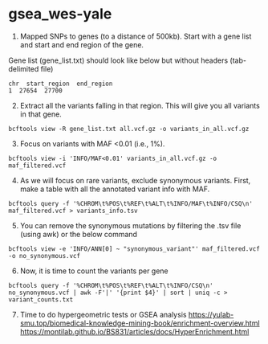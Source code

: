# gsea_wes-yale

1. Mapped SNPs to genes (to a distance of 500kb). Start with a gene list and start and end region of the gene.

Gene list (gene_list.txt) should look like below but without headers (tab-delimited file)
```
chr  start_region  end_region
1  27654  27700
```

2. Extract all the variants falling in that region. This will give you all variants in that gene.
```
bcftools view -R gene_list.txt all.vcf.gz -o variants_in_all.vcf.gz
```
  
3. Focus on variants with MAF <0.01 (i.e., 1%).
```
bcftools view -i 'INFO/MAF<0.01' variants_in_all.vcf.gz -o maf_filtered.vcf
```

4. As we will focus on rare variants, exclude synonymous variants. First, make a table with all the annotated variant info with MAF.
```
bcftools query -f '%CHROM\t%POS\t%REF\t%ALT\t%INFO/MAF\t%INFO/CSQ\n' maf_filtered.vcf > variants_info.tsv
```

5. You can remove the synonymous mutations by filtering the .tsv file (using awk) or the below command
```
bcftools view -e 'INFO/ANN[0] ~ "synonymous_variant"' maf_filtered.vcf -o no_synonymous.vcf
``` 

6. Now, it is time to count the variants per gene
```
bcftools query -f '%CHROM\t%POS\t%REF\t%ALT\t%INFO/CSQ\n' no_synonymous.vcf | awk -F'|' '{print $4}' | sort | uniq -c > variant_counts.txt
```

7. Time to do hypergeometric tests or GSEA analysis
https://yulab-smu.top/biomedical-knowledge-mining-book/enrichment-overview.html
https://montilab.github.io/BS831/articles/docs/HyperEnrichment.html
